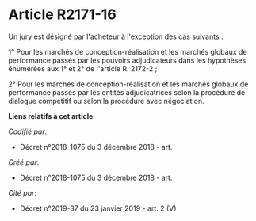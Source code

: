 # Article R2171-16

Un jury est désigné par l'acheteur à l'exception des cas suivants :

1° Pour les marchés de conception-réalisation et les marchés globaux de performance passés par les pouvoirs adjudicateurs
dans les hypothèses énumérées aux 1° et 2° de l'article R. 2172-2 ;

2° Pour les marchés de conception-réalisation et les marchés globaux de performance passés par les entités adjudicatrices
selon la procédure de dialogue compétitif ou selon la procédure avec négociation.

**Liens relatifs à cet article**

_Codifié par_:

  - Décret n°2018-1075 du 3 décembre 2018 - art.

_Créé par_:

  - Décret n°2018-1075 du 3 décembre 2018 - art.

_Cité par_:

  - Décret n°2019-37 du 23 janvier 2019 - art. 2 (V)

